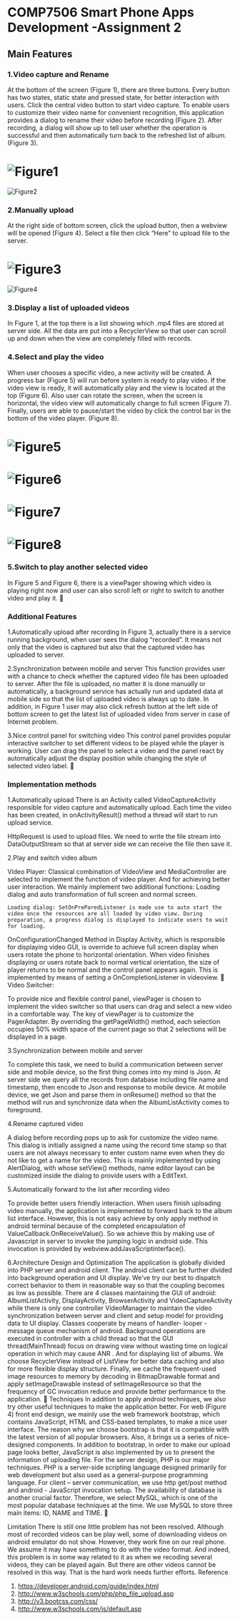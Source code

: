 # COMP7506 Smart Phone Apps Development                        -Assignment 2

## Main Features
### 1.Video capture and Rename
At the bottom of the screen (Figure 1), there are three buttons. Every button has two states, static state and pressed state, for better interaction with users. Click the central video button to start video capture. To enable users to customize their video name for convenient recognition, this application provides a dialog to rename their video before recording (Figure 2). After recording, a dialog will show up to tell user whether the operation is successful and then automatically turn back to the refreshed list of album. (Figure 3).
# ![Figure1](https://github.com/1040870658/Cloud_Album/raw/master/pics/figure1.png)
  ![Figure2](https://github.com/1040870658/Cloud_Album/raw/master/pics/figure2.png)
### 2.Manually upload
At the right side of bottom screen, click the upload button, then a webview will be opened (Figure 4). Select a file then click “Here” to upload file to the server.
# ![Figure3](https://github.com/1040870658/Cloud_Album/raw/master/pics/figure3.png)
 ![Figure4](https://github.com/1040870658/Cloud_Album/raw/master/pics/figure4.png)

### 3.Display a list of uploaded videos
In Figure 1, at the top there is a list showing which .mp4 files are stored at server side. All the data are put into a RecyclerView so that user can scroll up and down when the view are completely filled with records.

### 4.Select and play the video
When user chooses a specific video, a new activity will be created. A progress bar (Figure 5) will run before system is ready to play video. If the video view is ready, it will automatically play and the view is located at the top (Figure 6). Also user can rotate the screen, when the screen is horizontal, the video view will automatically change to full screen (Figure 7). Finally, users are able to pause/start the video by click the control bar in the bottom of the video player. (Figure 8).

# ![Figure5](https://github.com/1040870658/Cloud_Album/raw/master/pics/figure5.png)
# ![Figure6](https://github.com/1040870658/Cloud_Album/raw/master/pics/figure6.png)
# ![Figure7](https://github.com/1040870658/Cloud_Album/raw/master/pics/figure7.png)
# ![Figure8](https://github.com/1040870658/Cloud_Album/raw/master/pics/figure8.png)

### 5.Switch to play another selected video
In Figure 5 and Figure 6, there is a viewPager showing which video is playing right now and user can also scroll left or right to switch to another video and play it.

### Additional Features
1.Automatically upload after recording
In Figure 3, actually there is a service running background, when user sees the dialog “recorded”. It means not only that the video is captured but also that the captured video has uploaded to server. 

2.Synchronization between mobile and server
This function provides user with a chance to check whether the captured video file has been uploaded to server. After the file is uploaded, no matter it is done manually or automatically, a background service has actually run and updated data at mobile side so that the list of uploaded video is always up to date. In addition, in Figure 1 user may also click refresh button at the left side of bottom screen to get the latest list of uploaded video from server in case of Internet problem.

3.Nice control panel for switching video
    This control panel provides popular interactive switcher to set different videos to be played while the player is working. User can drag the panel to select a video and the panel react by automatically adjust the display position while changing the style of selected video label.

### Implementation methods
1.Automatically upload
There is an Activity called VideoCaptureActivity responsible for video capture and automatically upload. Each time the video has been created, in onActivityResult() method a thread will start to run upload service.

HttpRequest is used to upload files. We need to write the file stream into DataOutputStream so that at server side we can receive the file then save it.

2.Play and switch video album

Video Player:
Classical combination of VideoView and MediaController are selected to implement the function of video player. And for achieving better user interaction. We mainly implement two additional functions: Loading dialog and auto transformation of full screen and normal screen.


    Loading dialog: SetOnPreParedListener is made use to auto start the video once the resources are all loaded by video view. During preparation, a progress dialog is displayed to indicate users to wait for loading.




OnConfigurationChanged Method in Display Activity, which is responsible for displaying video GUI, is override to achieve full screen display when users rotate the phone to horizontal orientation. When video  finishes displaying or users rotate back to normal vertical orientation, the size of player returns to be normal and the control panel appears again. This is implemented by means of setting a OnCompletionListener in videoview.

Video Switcher:


To provide nice and flexible control panel, viewPager is chosen to implement the video switcher so that users can drag and select a new video in a comfortable way. The key of viewPager is to customize the PagerAdapter. By overriding the getPageWidth() method, each selection occupies 50% width space of the current page so that 2 selections will be displayed in a page. 

3.Synchronization between mobile and server


To complete this task, we need to build a communication between server side and mobile device, so the first thing comes into my mind is Json. At server side we query all the records from database including file name and timestamp, then encode to Json and response to mobile device. At mobile device, we get Json and parse them in onResume() method so that the method will run and synchronize data when the AlbumListActivity comes to foreground. 

4.Rename captured video


A dialog before recording pops up to ask for customize the video name. This dialog is initially assigned a name using the record time stamp so that users are not always necessary to enter custom name even when they do not like to get a name for the video. This is mainly implemented by using AlertDialog, with whose setView() methods, name editor layout can be customized inside the dialog to provide users with a EditText.

5.Automatically forward to the list after recording video




To provide better users friendly interaction. When users finish uploading video manually, the application is implemented to forward back to the album list interface. However, this is not easy achieve by only apply method in android terminal because of the completed encapsulation of   ValueCallback.OnReceiveValue(). So we achieve this by making use of Javascript in server to invoke the jumping logic in android side. This invocation is provided by webview.addJavaScriptinterface().



6.Architecture Design and Optimization
The application is globally divided into PHP server and android client. The android client can be further divided into background operation and UI display. We’ve try our best to dispatch correct behavior to them in reasonable way so that the coupling becomes as low as possible.
There are 4 classes maintaining the GUI of android: AlbumListActivity, DisplayActivity, BrowserActivity and VideoCaptureActivity while there is only one controller VideoManager to maintain the video synchronization between server and client and setup model for providing data to UI display.
Classes cooperate by means of handler- looper - message queue mechanism of android. Background operations are executed in controller with a child thread so that the GUI thread(MainThread) focus on drawing view without wasting time on logical operation in which may cause ANR .
And for displaying list of albums. We choose RecyclerView instead of ListView for better data caching and also for more flexible display structure. 
Finally, we cache the frequent-used image resources to memory by decoding in BitmapDrawable format and apply setImageDrawable instead of setImageResource so that the frequency of GC invocation reduce and provide better performance to the application.

Techniques
In addition to apply android techniques, we also try other useful techniques to make the application better.
For web (Figure 4) front end design, we mainly use the web framework bootstrap, which contains JavaScript, HTML and CSS-based templates, to make a nice user interface. The reason why we choose bootstrap is that it is compatible with the latest version of all popular browsers. Also, it brings us a series of nice-designed components. In addition to bootstrap, in order to make our upload page looks better, JavaScript is also implemented by us to present the information of uploading file.
For the server design, PHP is our major techniques. PHP is a server-side scripting language designed primarily for web development but also used as a general-purpose programming language.
For client – server communication, we use http get/post method and   android - JavaScript invocation setup.
The availability of database is another crucial factor. Therefore, we select MySQL, which is one of the most popular database techniques at the time. We use MySQL to store three main items: ID, NAME and TIME. 


Limitation
There is still one little problem has not been resolved. Although most of recorded videos can be play well, some of downloading videos on android emulator do not show. However, they work fine on our real phone. We assume it may have something to do with the video format. And indeed, this problem is in some way related to it as when we recoding several videos, they can be played again. But there are other videos cannot be resolved in this way. That is the hard work needs further efforts. 
Reference
1.  https://developer.android.com/guide/index.html
2.  http://www.w3schools.com/php/php_file_upload.asp
3.  http://v3.bootcss.com/css/
4.  http://www.w3schools.com/js/default.asp

